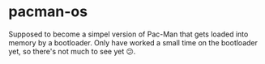 # pacman-os
Supposed to become a simpel version of Pac-Man that gets loaded into memory by a bootloader. Only have worked a small time on the bootloader yet, so there's not much to see yet 😕.
